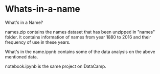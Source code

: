 # Whats-in-a-name
What's in a Name?

names.zip contains the names dataset that has been unzipped in "names" folder.
It contains information of names from year 1880 to 2016 and their frequency of use in these years.

What's in the name.ipynb contains some of the data analysis on the above mentioned data.

notebook.ipynb is the same project on DataCamp.
